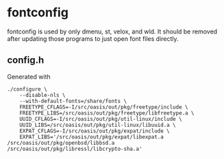 # fontconfig

fontconfig is used by only dmenu, st, velox, and wld. It should be removed after
updating those programs to just open font files directly.

## config.h

Generated with

	./configure \
		--disable-nls \
		--with-default-fonts=/share/fonts \
		FREETYPE_CFLAGS=-I/src/oasis/out/pkg/freetype/include \
		FREETYPE_LIBS=/src/oasis/out/pkg/freetype/libfreetype.a \
		UUID_CFLAGS=-I/src/oasis/out/pkg/util-linux/include \
		UUID_LIBS=/src/oasis/out/pkg/util-linux/libuuid.a \
		EXPAT_CFLAGS=-I/src/oasis/out/pkg/expat/include \
		EXPAT_LIBS='/src/oasis/out/pkg/expat/libexpat.a /src/oasis/out/pkg/openbsd/libbsd.a /src/oasis/out/pkg/libressl/libcrypto-sha.a'
